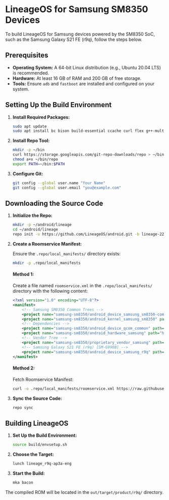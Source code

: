 # LineageOS for Samsung SM8350 Devices

To build LineageOS for Samsung devices powered by the SM8350 SoC, such as the Samsung Galaxy S21 FE (r9q), follow the steps below.

## Prerequisites

- **Operating System:** A 64-bit Linux distribution (e.g., Ubuntu 20.04 LTS) is recommended.
- **Hardware:** At least 16 GB of RAM and 200 GB of free storage.
- **Tools:** Ensure `adb` and `fastboot` are installed and configured on your system.

## Setting Up the Build Environment

1. **Install Required Packages:**
    ```sh
    sudo apt update
    sudo apt install bc bison build-essential ccache curl flex g++-multilib gcc-multilib git git-lfs gnupg gperf imagemagick lib32readline-dev lib32z1-dev libelf-dev liblz4-tool libsdl1.2-dev libssl-dev libxml2 libxml2-utils lzop pngcrush rsync schedtool squashfs-tools xsltproc zip zlib1g-dev
    ```

2. **Install Repo Tool:**
    ```sh
    mkdir -p ~/bin
    curl https://storage.googleapis.com/git-repo-downloads/repo > ~/bin/repo
    chmod a+x ~/bin/repo
    export PATH=~/bin:$PATH
    ```

3. **Configure Git:**
    ```sh
    git config --global user.name "Your Name"
    git config --global user.email "you@example.com"
    ```

## Downloading the Source Code

1. **Initialize the Repo:**
    ```sh
    mkdir -p ~/android/lineage
    cd ~/android/lineage
    repo init -u https://github.com/LineageOS/android.git -b lineage-22.0
    ```

2. **Create a Roomservice Manifest:**

    Ensure the `.repo/local_manifests/` directory exists:
    ```sh
    mkdir -p .repo/local_manifests
    ```

    #### Method 1: 
    
    Create a file named `roomservice.xml` in the `.repo/local_manifests/` directory with the following content:
    ```xml
    <?xml version="1.0" encoding="UTF-8"?>
    <manifest>
        <!-- Samsung SM8350 Common Trees -->
        <project name="samsung-sm8350/android_device_samsung_sm8350-common" path="device/samsung/sm8350-common" remote="github" revision="lineage-22" />
        <project name="samsung-sm8350/android_kernel_samsung_sm8350" path="kernel/samsung/sm8350" remote="github" revision="lineage-22" />
        <!-- Dependencies -->
        <project name="samsung-sm8350/android_device_qcom_common" path="device/qcom/common" remote="github" revision="lineage-22" />
        <project name="samsung-sm8350/android_hardware_samsung" path="hardware/samsung" remote="github" revision="lineage-22.0" />
        <!-- Vendor Tree -->
        <project name="samsung-sm8350/proprietary_vendor_samsung" path="vendor/samsung" remote="github" revision="lineage-22" />
        <!-- Samsung Galaxy S21 FE (r9q) [SM-G990B] -->
        <project name="samsung-sm8350/android_device_samsung_r9q" path="device/samsung/r9q" remote="github" revision="lineage-22" />
    </manifest>
    ```

    #### Method 2:
    Fetch Roomservice Manifest:
    ```sh
    curl -o .repo/local_manifests/roomservice.xml https://raw.githubusercontent.com/samsung-sm8350/.github/refs/heads/main/roomservice.xml
    ```

4. **Sync the Source Code:**
    ```sh
    repo sync
    ```

## Building LineageOS

1. **Set Up the Build Environment:**
    ```sh
    source build/envsetup.sh
    ```

2. **Choose the Target:**
    ```sh
    lunch lineage_r9q-ap3a-eng
    ```

3. **Start the Build:**
    ```sh
    mka bacon
    ```

The compiled ROM will be located in the `out/target/product/r9q/` directory.